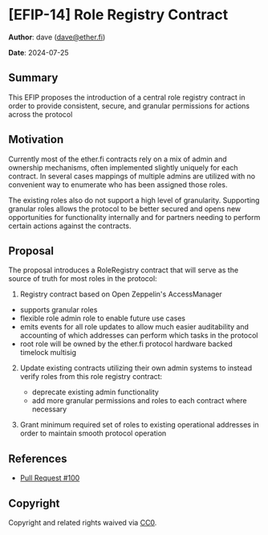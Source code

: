 # [EFIP-14] Role Registry Contract


**Author**: dave (dave@ether.fi)

**Date**: 2024-07-25

## Summary

This EFIP proposes the introduction of a central role registry contract in order to provide consistent, secure, and granular permissions for actions across the protocol

## Motivation

Currently most of the ether.fi contracts rely on a mix of admin and ownership mechanisms, often implemented slightly uniquely for each contract.
In several cases mappings of multiple admins are utilized with no convenient way to enumerate who has been assigned those roles.

The existing roles also do not support a high level of granularity. Supporting granular roles allows the protocol to be better secured and opens new opportunities
for functionality internally and for partners needing to perform certain actions against the contracts.

## Proposal

The proposal introduces a RoleRegistry contract that will serve as the source of truth for most roles in the protocol:

1. Registry contract based on Open Zeppelin's AccessManager
  - supports granular roles
  - flexible role admin role to enable future use cases
  - emits events for all role updates to allow much easier auditability and accounting of which addresses can perform which tasks in the protocol
  - root role will be owned by the ether.fi protocol hardware backed timelock multisig

2. Update existing contracts utilizing their own admin systems to instead verify roles from this role registry contract:
    - deprecate existing admin functionality
    - add more granular permissions and roles to each contract where necessary

3. Grant minimum required set of roles to existing operational addresses in order to maintain smooth protocol operation

## References

- [Pull Request #100](https://github.com/etherfi-protocol/smart-contracts/pull/100)

## Copyright

Copyright and related rights waived via [CC0](https://creativecommons.org/publicdomain/zero/1.0/).

